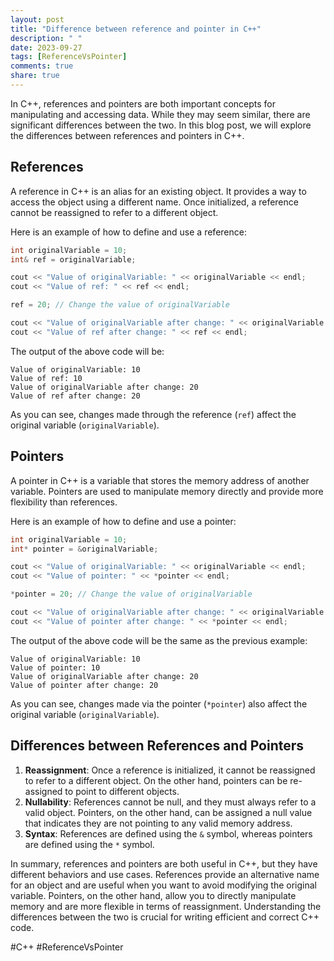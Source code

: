 ```yaml
---
layout: post
title: "Difference between reference and pointer in C++"
description: " "
date: 2023-09-27
tags: [ReferenceVsPointer]
comments: true
share: true
---
```


In C++, references and pointers are both important concepts for manipulating and accessing data. While they may seem similar, there are significant differences between the two. In this blog post, we will explore the differences between references and pointers in C++.

## References

A reference in C++ is an alias for an existing object. It provides a way to access the object using a different name. Once initialized, a reference cannot be reassigned to refer to a different object. 

Here is an example of how to define and use a reference:

```cpp
int originalVariable = 10;
int& ref = originalVariable;

cout << "Value of originalVariable: " << originalVariable << endl;
cout << "Value of ref: " << ref << endl;

ref = 20; // Change the value of originalVariable

cout << "Value of originalVariable after change: " << originalVariable << endl;
cout << "Value of ref after change: " << ref << endl;
```

The output of the above code will be:

```
Value of originalVariable: 10
Value of ref: 10
Value of originalVariable after change: 20
Value of ref after change: 20
```

As you can see, changes made through the reference (`ref`) affect the original variable (`originalVariable`).

## Pointers

A pointer in C++ is a variable that stores the memory address of another variable. Pointers are used to manipulate memory directly and provide more flexibility than references.

Here is an example of how to define and use a pointer:

```cpp
int originalVariable = 10;
int* pointer = &originalVariable;

cout << "Value of originalVariable: " << originalVariable << endl;
cout << "Value of pointer: " << *pointer << endl;

*pointer = 20; // Change the value of originalVariable

cout << "Value of originalVariable after change: " << originalVariable << endl;
cout << "Value of pointer after change: " << *pointer << endl;
```

The output of the above code will be the same as the previous example:

```
Value of originalVariable: 10
Value of pointer: 10
Value of originalVariable after change: 20
Value of pointer after change: 20
```

As you can see, changes made via the pointer (`*pointer`) also affect the original variable (`originalVariable`).

## Differences between References and Pointers

1. **Reassignment**: Once a reference is initialized, it cannot be reassigned to refer to a different object. On the other hand, pointers can be re-assigned to point to different objects.
2. **Nullability**: References cannot be null, and they must always refer to a valid object. Pointers, on the other hand, can be assigned a null value that indicates they are not pointing to any valid memory address.
3. **Syntax**: References are defined using the `&` symbol, whereas pointers are defined using the `*` symbol. 

In summary, references and pointers are both useful in C++, but they have different behaviors and use cases. References provide an alternative name for an object and are useful when you want to avoid modifying the original variable. Pointers, on the other hand, allow you to directly manipulate memory and are more flexible in terms of reassignment. Understanding the differences between the two is crucial for writing efficient and correct C++ code.

#C++ #ReferenceVsPointer